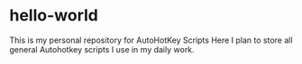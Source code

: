 # hello-world
This is my personal repository for AutoHotKey Scripts
Here I plan to store all general Autohotkey scripts I use in my daily work.